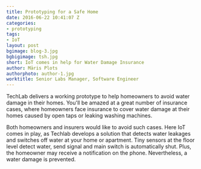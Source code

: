 ```yaml
---
title: Prototyping for a Safe Home
date: 2016-06-22 10:41:07 Z
categories:
- prototyping
tags:
- IoT
layout: post
bgimage: blog-3.jpg
bgbigimage: tsh.jpg
short: IoT comes in help for Water Damage Insurance
author: Māris Plots
authorphoto: author-1.jpg
worktitle: Senior Labs Manager, Software Engineer
---
```


TechLab delivers a working prototype to help homeowners to avoid water damage in their homes. You'll be amazed at a great number of insurance cases, where homeowners face insurance to cover water damage at their homes caused by open taps or leaking washing machines.

Both homeowners and insurers would like to avoid such cases. Here IoT comes in play, as Techlab develops a solution that detects water leakages and switches off water at your home or apartment. Tiny sensors at the floor level detect water, send signal and main switch is automatically shut. Plus, the homeowner may receive a notification on the phone. Nevertheless, a water damage is prevented.